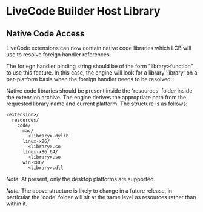 # LiveCode Builder Host Library

## Native Code Access

LiveCode extensions can now contain native code libraries which LCB will use to resolve
foreign handler references.

The foriegn handler binding string should be of the form "library>function" to use this
feature. In this case, the engine will look for a library 'library' on a per-platform
basis when the foreign handler needs to be resolved.

Native code libraries should be present inside the 'resources' folder inside the extension
archive. The engine derives the appropriate path from the requested library name and
current platform. The structure is as follows:

    <extension>/
      resources/
        code/
          mac/
            <library>.dylib
          linux-x86/
            <library>.so
          linux-x86_64/
            <library>.so
          win-x86/
            <library>.dll

*Note:* At present, only the desktop platforms are supported.

*Note:* The above structure is likely to change in a future release, in particular the 'code'
folder will sit at the same level as resources rather than within it.
